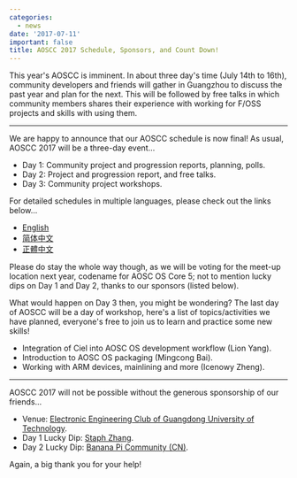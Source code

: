 ```yaml
---
categories:
  - news
date: '2017-07-11'
important: false
title: AOSCC 2017 Schedule, Sponsors, and Count Down!
---
```



This year's AOSCC is imminent. In about three day's time (July 14th to 16th), community developers and friends will gather in Guangzhou to discuss the past year and plan for the next. This will be followed by free talks in which community members shares their experience with working for F/OSS projects and skills with using them.

--------

We are happy to announce that our AOSCC schedule is now final! As usual, AOSCC 2017 will be a three-day event...

- Day 1: Community project and progression reports, planning, polls.
- Day 2: Project and progression report, and free talks.
- Day 3: Community project workshops.

For detailed schedules in multiple languages, please check out the links below...

- [English](https://github.com/AOSC-Dev/aoscc/blob/master/2017/README.md#schedule)
- [简体中文](https://github.com/AOSC-Dev/aoscc/blob/master/2017/README_zhCN.md#日程)
- [正體中文](https://github.com/AOSC-Dev/aoscc/blob/master/2017/README_zhTW.md#日程)

Please do stay the whole way though, as we will be voting for the meet-up location next year, codename for AOSC OS Core 5; not to mention lucky dips on Day 1 and Day 2, thanks to our sponsors (listed below).

What would happen on Day 3 then, you might be wondering? The last day of AOSCC will be a day of workshop, here's a list of topics/activities we have planned, everyone's free to join us to learn and practice some new skills!

- Integration of Ciel into AOSC OS development workflow (Lion Yang).
- Introduction to AOSC OS packaging (Mingcong Bai).
- Working with ARM devices, mainlining and more (Icenowy Zheng).

--------

AOSCC 2017 will not be possible without the generous sponsorship of our friends...

- Venue: [Electronic Engineering Club of Guangdong University of Technology](http://www.gdut.edu.cn/).
- Day 1 Lucky Dip: [Staph Zhang](https://github.com/StephDC).
- Day 2 Lucky Dip: [Banana Pi Community (CN)](https://www.banana-pi.org.cn).

Again, a big thank you for your help!
